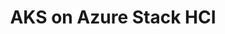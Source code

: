 ---
type: docs
title: "AKS on Azure Stack HCI"
linkTitle: "AKS on Azure Stack HCI"
weight: 4
description: >-
  If you do not yet have a Kubernetes cluster, the scenarios in this section will guide on creating an AKS cluster on Azure Stack HCI in an automated fashion.
---